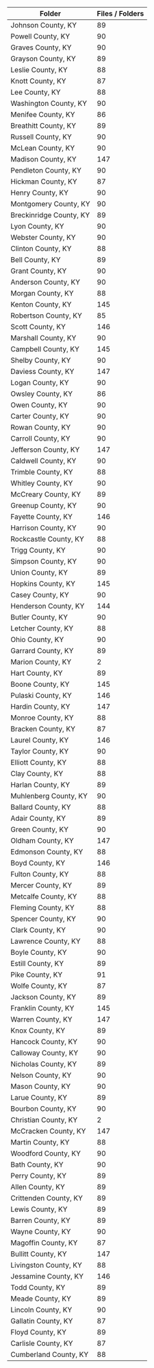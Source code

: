 | Folder                  |   Files / Folders |
|-------------------------|-------------------|
| Johnson County, KY      |                89 |
| Powell County, KY       |                90 |
| Graves County, KY       |                90 |
| Grayson County, KY      |                89 |
| Leslie County, KY       |                88 |
| Knott County, KY        |                87 |
| Lee County, KY          |                88 |
| Washington County, KY   |                90 |
| Menifee County, KY      |                86 |
| Breathitt County, KY    |                89 |
| Russell County, KY      |                90 |
| McLean County, KY       |                90 |
| Madison County, KY      |               147 |
| Pendleton County, KY    |                90 |
| Hickman County, KY      |                87 |
| Henry County, KY        |                90 |
| Montgomery County, KY   |                90 |
| Breckinridge County, KY |                89 |
| Lyon County, KY         |                90 |
| Webster County, KY      |                90 |
| Clinton County, KY      |                88 |
| Bell County, KY         |                89 |
| Grant County, KY        |                90 |
| Anderson County, KY     |                90 |
| Morgan County, KY       |                88 |
| Kenton County, KY       |               145 |
| Robertson County, KY    |                85 |
| Scott County, KY        |               146 |
| Marshall County, KY     |                90 |
| Campbell County, KY     |               145 |
| Shelby County, KY       |                90 |
| Daviess County, KY      |               147 |
| Logan County, KY        |                90 |
| Owsley County, KY       |                86 |
| Owen County, KY         |                90 |
| Carter County, KY       |                90 |
| Rowan County, KY        |                90 |
| Carroll County, KY      |                90 |
| Jefferson County, KY    |               147 |
| Caldwell County, KY     |                90 |
| Trimble County, KY      |                88 |
| Whitley County, KY      |                90 |
| McCreary County, KY     |                89 |
| Greenup County, KY      |                90 |
| Fayette County, KY      |               146 |
| Harrison County, KY     |                90 |
| Rockcastle County, KY   |                88 |
| Trigg County, KY        |                90 |
| Simpson County, KY      |                90 |
| Union County, KY        |                89 |
| Hopkins County, KY      |               145 |
| Casey County, KY        |                90 |
| Henderson County, KY    |               144 |
| Butler County, KY       |                90 |
| Letcher County, KY      |                88 |
| Ohio County, KY         |                90 |
| Garrard County, KY      |                89 |
| Marion County, KY       |                 2 |
| Hart County, KY         |                89 |
| Boone County, KY        |               145 |
| Pulaski County, KY      |               146 |
| Hardin County, KY       |               147 |
| Monroe County, KY       |                88 |
| Bracken County, KY      |                87 |
| Laurel County, KY       |               146 |
| Taylor County, KY       |                90 |
| Elliott County, KY      |                88 |
| Clay County, KY         |                88 |
| Harlan County, KY       |                89 |
| Muhlenberg County, KY   |                90 |
| Ballard County, KY      |                88 |
| Adair County, KY        |                89 |
| Green County, KY        |                90 |
| Oldham County, KY       |               147 |
| Edmonson County, KY     |                88 |
| Boyd County, KY         |               146 |
| Fulton County, KY       |                88 |
| Mercer County, KY       |                89 |
| Metcalfe County, KY     |                88 |
| Fleming County, KY      |                88 |
| Spencer County, KY      |                90 |
| Clark County, KY        |                90 |
| Lawrence County, KY     |                88 |
| Boyle County, KY        |                90 |
| Estill County, KY       |                89 |
| Pike County, KY         |                91 |
| Wolfe County, KY        |                87 |
| Jackson County, KY      |                89 |
| Franklin County, KY     |               145 |
| Warren County, KY       |               147 |
| Knox County, KY         |                89 |
| Hancock County, KY      |                90 |
| Calloway County, KY     |                90 |
| Nicholas County, KY     |                89 |
| Nelson County, KY       |                90 |
| Mason County, KY        |                90 |
| Larue County, KY        |                89 |
| Bourbon County, KY      |                90 |
| Christian County, KY    |                 2 |
| McCracken County, KY    |               147 |
| Martin County, KY       |                88 |
| Woodford County, KY     |                90 |
| Bath County, KY         |                90 |
| Perry County, KY        |                89 |
| Allen County, KY        |                89 |
| Crittenden County, KY   |                89 |
| Lewis County, KY        |                89 |
| Barren County, KY       |                89 |
| Wayne County, KY        |                90 |
| Magoffin County, KY     |                87 |
| Bullitt County, KY      |               147 |
| Livingston County, KY   |                88 |
| Jessamine County, KY    |               146 |
| Todd County, KY         |                89 |
| Meade County, KY        |                89 |
| Lincoln County, KY      |                90 |
| Gallatin County, KY     |                87 |
| Floyd County, KY        |                89 |
| Carlisle County, KY     |                87 |
| Cumberland County, KY   |                88 |
